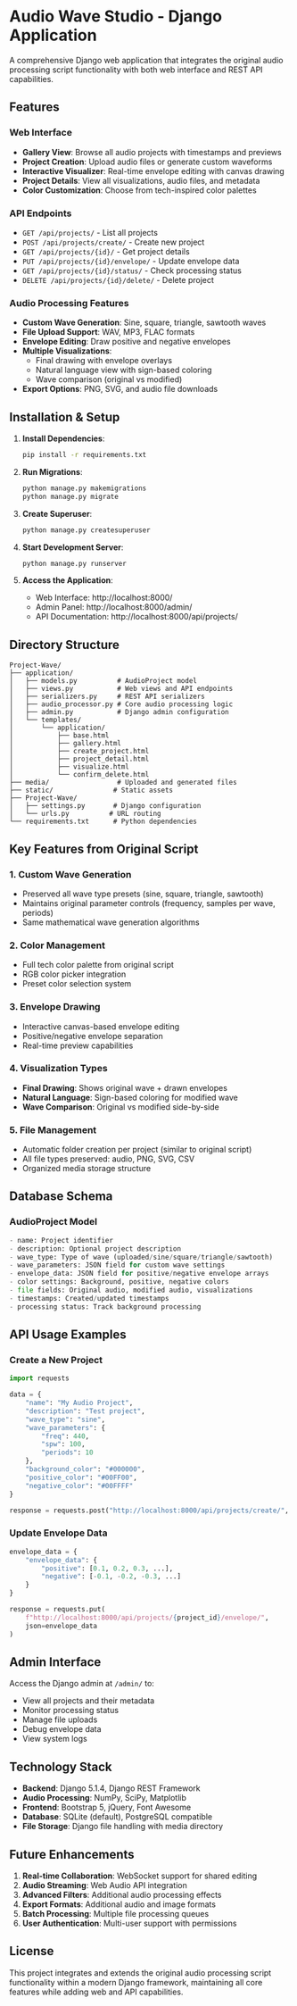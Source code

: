 # Audio Wave Studio - Django Application

A comprehensive Django web application that integrates the original audio processing script functionality with both web interface and REST API capabilities.

## Features

### Web Interface
- **Gallery View**: Browse all audio projects with timestamps and previews
- **Project Creation**: Upload audio files or generate custom waveforms
- **Interactive Visualizer**: Real-time envelope editing with canvas drawing
- **Project Details**: View all visualizations, audio files, and metadata
- **Color Customization**: Choose from tech-inspired color palettes

### API Endpoints
- `GET /api/projects/` - List all projects
- `POST /api/projects/create/` - Create new project
- `GET /api/projects/{id}/` - Get project details
- `PUT /api/projects/{id}/envelope/` - Update envelope data
- `GET /api/projects/{id}/status/` - Check processing status
- `DELETE /api/projects/{id}/delete/` - Delete project

### Audio Processing Features
- **Custom Wave Generation**: Sine, square, triangle, sawtooth waves
- **File Upload Support**: WAV, MP3, FLAC formats
- **Envelope Editing**: Draw positive and negative envelopes
- **Multiple Visualizations**:
  - Final drawing with envelope overlays
  - Natural language view with sign-based coloring
  - Wave comparison (original vs modified)
- **Export Options**: PNG, SVG, and audio file downloads

## Installation & Setup

1. **Install Dependencies**:
   ```bash
   pip install -r requirements.txt
   ```

2. **Run Migrations**:
   ```bash
   python manage.py makemigrations
   python manage.py migrate
   ```

3. **Create Superuser**:
   ```bash
   python manage.py createsuperuser
   ```

4. **Start Development Server**:
   ```bash
   python manage.py runserver
   ```

5. **Access the Application**:
   - Web Interface: http://localhost:8000/
   - Admin Panel: http://localhost:8000/admin/
   - API Documentation: http://localhost:8000/api/projects/

## Directory Structure

```
Project-Wave/
├── application/
│   ├── models.py          # AudioProject model
│   ├── views.py           # Web views and API endpoints
│   ├── serializers.py     # REST API serializers
│   ├── audio_processor.py # Core audio processing logic
│   ├── admin.py           # Django admin configuration
│   └── templates/
│       └── application/
│           ├── base.html
│           ├── gallery.html
│           ├── create_project.html
│           ├── project_detail.html
│           ├── visualize.html
│           └── confirm_delete.html
├── media/                 # Uploaded and generated files
├── static/               # Static assets
├── Project-Wave/
│   ├── settings.py       # Django configuration
│   └── urls.py          # URL routing
└── requirements.txt      # Python dependencies
```

## Key Features from Original Script

### 1. Custom Wave Generation
- Preserved all wave type presets (sine, square, triangle, sawtooth)
- Maintains original parameter controls (frequency, samples per wave, periods)
- Same mathematical wave generation algorithms

### 2. Color Management
- Full tech color palette from original script
- RGB color picker integration
- Preset color selection system

### 3. Envelope Drawing
- Interactive canvas-based envelope editing
- Positive/negative envelope separation
- Real-time preview capabilities

### 4. Visualization Types
- **Final Drawing**: Shows original wave + drawn envelopes
- **Natural Language**: Sign-based coloring for modified wave
- **Wave Comparison**: Original vs modified side-by-side

### 5. File Management
- Automatic folder creation per project (similar to original script)
- All file types preserved: audio, PNG, SVG, CSV
- Organized media storage structure

## Database Schema

### AudioProject Model
```python
- name: Project identifier
- description: Optional project description
- wave_type: Type of wave (uploaded/sine/square/triangle/sawtooth)
- wave_parameters: JSON field for custom wave settings
- envelope_data: JSON field for positive/negative envelope arrays
- color settings: Background, positive, negative colors
- file fields: Original audio, modified audio, visualizations
- timestamps: Created/updated timestamps
- processing status: Track background processing
```

## API Usage Examples

### Create a New Project
```python
import requests

data = {
    "name": "My Audio Project",
    "description": "Test project",
    "wave_type": "sine",
    "wave_parameters": {
        "freq": 440,
        "spw": 100,
        "periods": 10
    },
    "background_color": "#000000",
    "positive_color": "#00FF00",
    "negative_color": "#00FFFF"
}

response = requests.post("http://localhost:8000/api/projects/create/", json=data)
```

### Update Envelope Data
```python
envelope_data = {
    "envelope_data": {
        "positive": [0.1, 0.2, 0.3, ...],
        "negative": [-0.1, -0.2, -0.3, ...]
    }
}

response = requests.put(
    f"http://localhost:8000/api/projects/{project_id}/envelope/", 
    json=envelope_data
)
```

## Admin Interface

Access the Django admin at `/admin/` to:
- View all projects and their metadata
- Monitor processing status
- Manage file uploads
- Debug envelope data
- View system logs

## Technology Stack

- **Backend**: Django 5.1.4, Django REST Framework
- **Audio Processing**: NumPy, SciPy, Matplotlib
- **Frontend**: Bootstrap 5, jQuery, Font Awesome
- **Database**: SQLite (default), PostgreSQL compatible
- **File Storage**: Django file handling with media directory

## Future Enhancements

1. **Real-time Collaboration**: WebSocket support for shared editing
2. **Audio Streaming**: Web Audio API integration
3. **Advanced Filters**: Additional audio processing effects
4. **Export Formats**: Additional audio and image formats
5. **Batch Processing**: Multiple file processing queues
6. **User Authentication**: Multi-user support with permissions

## License

This project integrates and extends the original audio processing script functionality within a modern Django framework, maintaining all core features while adding web and API capabilities.